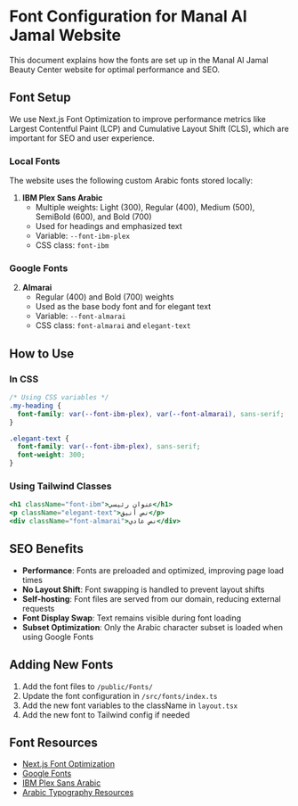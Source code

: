# Font Configuration for Manal Al Jamal Website

This document explains how the fonts are set up in the Manal Al Jamal Beauty Center website for optimal performance and SEO.

## Font Setup

We use Next.js Font Optimization to improve performance metrics like Largest Contentful Paint (LCP) and Cumulative Layout Shift (CLS), which are important for SEO and user experience.

### Local Fonts

The website uses the following custom Arabic fonts stored locally:

1. **IBM Plex Sans Arabic**
   - Multiple weights: Light (300), Regular (400), Medium (500), SemiBold (600), and Bold (700)
   - Used for headings and emphasized text
   - Variable: `--font-ibm-plex`
   - CSS class: `font-ibm`

### Google Fonts

2. **Almarai**
   - Regular (400) and Bold (700) weights
   - Used as the base body font and for elegant text
   - Variable: `--font-almarai`
   - CSS class: `font-almarai` and `elegant-text`

## How to Use

### In CSS

```css
/* Using CSS variables */
.my-heading {
  font-family: var(--font-ibm-plex), var(--font-almarai), sans-serif;
}

.elegant-text {
  font-family: var(--font-ibm-plex), sans-serif;
  font-weight: 300;
}
```

### Using Tailwind Classes

```jsx
<h1 className="font-ibm">عنوان رئيسي</h1>
<p className="elegant-text">نص أنيق</p>
<div className="font-almarai">نص عادي</div>
```

## SEO Benefits

- **Performance**: Fonts are preloaded and optimized, improving page load times
- **No Layout Shift**: Font swapping is handled to prevent layout shifts
- **Self-hosting**: Font files are served from our domain, reducing external requests
- **Font Display Swap**: Text remains visible during font loading
- **Subset Optimization**: Only the Arabic character subset is loaded when using Google Fonts

## Adding New Fonts

1. Add the font files to `/public/Fonts/`
2. Update the font configuration in `/src/fonts/index.ts`
3. Add the new font variables to the className in `layout.tsx`
4. Add the new font to Tailwind config if needed

## Font Resources

- [Next.js Font Optimization](https://nextjs.org/docs/basic-features/font-optimization)
- [Google Fonts](https://fonts.google.com/)
- [IBM Plex Sans Arabic](https://github.com/IBM/plex/tree/master/IBM-Plex-Sans-Arabic)
- [Arabic Typography Resources](https://arabictype.com/) 